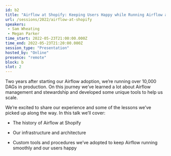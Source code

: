 ```yaml
---
id: b2
title: "Airflow at Shopify: Keeping Users Happy while Running Airflow at Scale"
url: /sessions/2022/airflow-at-shopify
speakers:
 - Sam Wheating
 - Megan Parker
time_start: 2022-05-23T21:00:00.000Z
time_end: 2022-05-23T21:20:00.000Z
session_type: "Presentation"
hosted_by: "Online"
presence: "remote"
block: b
slot: 2
---
```


Two years after starting our Airflow adoption, we’re running over 10,000 DAGs in production. On this journey we’ve learned a lot about Airflow management and stewardship and developed some unique tools to help us scale. 
 
 
 
 We’re excited to share our experience and some of the lessons we’ve picked up along the way. In this talk we’ll cover:
 
  - The history of Airflow at Shopify
 
  - Our infrastructure and architecture
 
  - Custom tools and procedures we’ve adopted to keep Airflow running smoothly and our users happy
